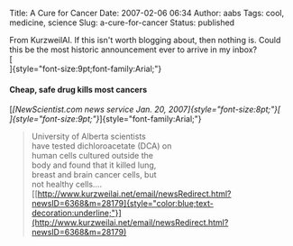 Title: A Cure for Cancer
Date: 2007-02-06 06:34
Author: aabs
Tags: cool, medicine, science
Slug: a-cure-for-cancer
Status: published

From KurzweilAI. If this isn't worth blogging about, then nothing is. Could this be the most historic announcement ever to arrive in my inbox?  
[  
]{style="font-size:9pt;font-family:Arial;"}

#### Cheap, safe drug kills most cancers

[*[NewScientist.com news service Jan. 20, 2007]{style="font-size:8pt;"}[  
]{style="font-size:9pt;"}*]{style="font-family:Arial;"}

> University of Alberta scientists  
> have tested dichloroacetate (DCA) on  
> human cells cultured outside the  
> body and found that it killed lung,  
> breast and brain cancer cells, but  
> not healthy cells....  
> [[http://www.kurzweilai.net/email/newsRedirect.html?newsID=6368&m=28179]{style="color:blue;text-decoration:underline;"}](http://www.kurzweilai.net/email/newsRedirect.html?newsID=6368&m=28179)
